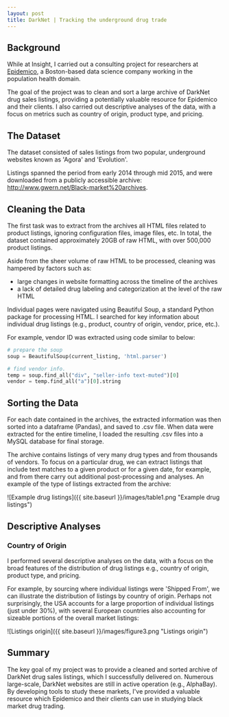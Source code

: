 ```yaml
---
layout: post
title: DarkNet | Tracking the underground drug trade
---
```


## Background

While at Insight, I carried out a consulting project for researchers at [Epidemico](http://www.epidemico.com), a Boston-based data science company working in the population health domain. 

The goal of the project was to clean and sort a large archive of DarkNet drug sales listings, providing a potentially valuable resource for Epidemico and their clients. I also carried out descriptive analyses of the data, with a focus on metrics such as country of origin, product type, and pricing.

## The Dataset

The dataset consisted of sales listings from two popular, underground websites known as 'Agora' and 'Evolution'. 

Listings spanned the period from early 2014 through mid 2015, and were downloaded from a publicly accessible archive: <http://www.gwern.net/Black-market%20archives>.

## Cleaning the Data

The first task was to extract from the archives all HTML files related to product listings, ignoring configuration files, image files, etc. In total, the dataset contained approximately 20GB of raw HTML, with over 500,000 product listings.

Aside from the sheer volume of raw HTML to be processed, cleaning was hampered by factors such as:
  
- large changes in website formatting across the timeline of the archives
- a lack of detailed drug labeling and categorization at the level of the raw HTML

Individual pages were navigated using Beautiful Soup, a standard Python package for processing HTML. I searched for key information about individual drug listings (e.g., product, country of origin, vendor, price, etc.). 

For example, vendor ID was extracted using code similar to below:

```python
# prepare the soup
soup = BeautifulSoup(current_listing, 'html.parser')

# find vendor info.
temp = soup.find_all("div", "seller-info text-muted")[0]
vendor = temp.find_all("a")[0].string
```

## Sorting the Data

For each date contained in the archives, the extracted information was then sorted into a dataframe (Pandas), and saved to .csv file. When data were extracted for the entire timeline, I loaded the resulting .csv files into a MySQL database for final storage.

The archive contains listings of very many drug types and from thousands of vendors. To focus on a particular drug, we can extract listings that include text matches to a given product or for a given date, for example, and from there carry out additional post-processing and analyses. An example of the type of listings extracted from the archive:

![Example drug listings]({{ site.baseurl }}/images/table1.png "Example drug listings")

## Descriptive Analyses

### Country of Origin

I performed several descriptive analyses on the data, with a focus on the broad features of the distribution of drug listings e.g., country of origin, product type, and pricing.

For example, by sourcing where individual listings were 'Shipped From', we can illustrate the distribution of listings by country of origin. Perhaps not surprisingly, the USA accounts for a large proportion of individual listings (just under 30%), with several European countries also accounting for sizeable portions of the overall market listings:

![Listings origin]({{ site.baseurl }}/images/figure3.png "Listings origin")

## Summary
The key goal of my project was to provide a cleaned and sorted archive of DarkNet drug sales listings, which I successfully delivered on. Numerous large-scale, DarkNet websites are still in active operation (e.g., AlphaBay). By developing tools to study these markets, I've provided a valuable resource which Epidemico and their clients can use in studying black market drug trading.
<!--more-->
